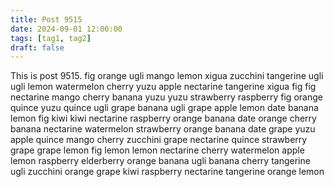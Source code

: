 ```yaml
---
title: Post 9515
date: 2024-09-01 12:00:00
tags: [tag1, tag2]
draft: false
---
```

This is post 9515.
fig
orange
ugli
mango
lemon
xigua
zucchini
tangerine
ugli
ugli
lemon
watermelon
cherry
yuzu
apple
nectarine
tangerine
xigua
fig
fig
nectarine
mango
cherry
banana
yuzu
yuzu
strawberry
raspberry
fig
orange
quince
yuzu
quince
ugli
grape
banana
ugli
grape
apple
lemon
date
banana
lemon
fig
kiwi
kiwi
nectarine
raspberry
orange
banana
date
orange
cherry
banana
nectarine
watermelon
strawberry
orange
banana
date
grape
yuzu
apple
quince
mango
cherry
zucchini
grape
nectarine
quince
strawberry
grape
grape
lemon
fig
lemon
lemon
nectarine
cherry
watermelon
apple
lemon
raspberry
elderberry
orange
banana
ugli
banana
cherry
tangerine
ugli
zucchini
orange
grape
kiwi
raspberry
nectarine
tangerine
orange
lemon
